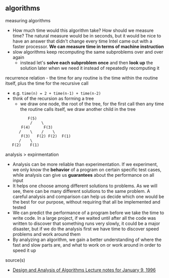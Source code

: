 ## algorithms

measuring algorithms
- How much time would this algorithm take? How should we measure time? The natural measure would be in seconds, but it would be nice to have an answer that didn't change every time Intel came out with a faster processor. __We can measure time in terms of machine instruction__
- slow algorithms keep recomputing the same subproblems over and over again
  - instead let's __solve each subproblem once__ and then __look up__ the solution later when we need it instead of repeatedly recomputing it

recurrence relation - the time for any routine is the time within the routine itself, plus the time for the recursive call
  - e.g. `time(n) = 2 + time(n-1) + time(n-2)`
  - think of the recursion as forming a tree
    - we draw one node, the root of the tree, for the first call then any time the routine calls itself, we draw another child in the tree

```
          F(5)
           /    \
       F(4)      F(3)
      /    \    /    \
       F(3)   F(2) F(2)  F(1)
      /    \
   F(2)    F(1)
```

analysis > expirmentation
  - Analysis can be more reliable than experimentation. If we experiment, we only know the __behavior__ of a program on certain specific test cases, while analysis can give us __guarantees__ about the performance on all input
  - It helps one choose among different solutions to problems. As we will see, there can be many different solutions to the same problem. A careful analysis and comparison can help us decide which one would be the best for our purpose, without requiring that all be implemented and tested
  - We can predict the performance of a program before we take the time to write code. In a large project, if we waited until after all the code was written to discover that something runs very slowly, it could be a major disaster, but if we do the analysis first we have time to discover speed problems and work around them
  - By analyzing an algorithm, we gain a better understanding of where the fast and slow parts are, and what to work on or work around in order to speed it up

source(s)
  - [Design and Analysis of Algorithms Lecture notes for January 9, 1996](https://www.ics.uci.edu/~eppstein/161/960109.html)
